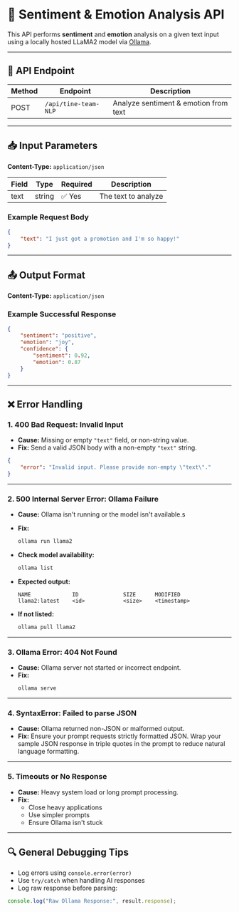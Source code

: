 # 🧠 Sentiment & Emotion Analysis API

This API performs **sentiment** and **emotion** analysis on a given text input using a locally hosted LLaMA2 model via [Ollama](https://ollama.com/).

---

## 🚀 API Endpoint

| Method | Endpoint             | Description                           |
| ------ | -------------------- | ------------------------------------- |
| POST   | `/api/tine-team-NLP` | Analyze sentiment & emotion from text |

---

## 📥 Input Parameters

**Content-Type:** `application/json`

| Field | Type   | Required | Description         |
| ----- | ------ | -------- | ------------------- |
| text  | string | ✅ Yes   | The text to analyze |

### Example Request Body

```json
{
	"text": "I just got a promotion and I'm so happy!"
}
```

---

## 📤 Output Format

**Content-Type:** `application/json`

### Example Successful Response

```json
{
	"sentiment": "positive",
	"emotion": "joy",
	"confidence": {
		"sentiment": 0.92,
		"emotion": 0.87
	}
}
```

---

## ❌ Error Handling

### 1. **400 Bad Request: Invalid Input**

- **Cause:** Missing or empty `"text"` field, or non-string value.
- **Fix:** Send a valid JSON body with a non-empty `"text"` string.

```json
{
	"error": "Invalid input. Please provide non-empty \"text\"."
}
```

---

### 2. **500 Internal Server Error: Ollama Failure**

- **Cause:** Ollama isn't running or the model isn't available.s
- **Fix:**

  ```bash
  ollama run llama2
  ```

- **Check model availability:**

  ```bash
  ollama list
  ```

- **Expected output:**

  ```
  NAME             ID              SIZE      MODIFIED
  llama2:latest    <id>            <size>    <timestamp>
  ```

- **If not listed:**
  ```bash
  ollama pull llama2
  ```

---

### 3. **Ollama Error: 404 Not Found**

- **Cause:** Ollama server not started or incorrect endpoint.
- **Fix:**
  ```bash
  ollama serve
  ```

---

### 4. **SyntaxError: Failed to parse JSON**

- **Cause:** Ollama returned non-JSON or malformed output.
- **Fix:** Ensure your prompt requests strictly formatted JSON. Wrap your sample JSON response in triple quotes in the prompt to reduce natural language formatting.

---

### 5. **Timeouts or No Response**

- **Cause:** Heavy system load or long prompt processing.
- **Fix:**
  - Close heavy applications
  - Use simpler prompts
  - Ensure Ollama isn't stuck

---

## 🔍 General Debugging Tips

- Log errors using `console.error(error)`
- Use `try/catch` when handling AI responses
- Log raw response before parsing:

```ts
console.log("Raw Ollama Response:", result.response);
```
